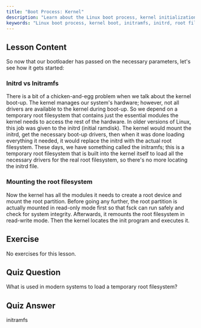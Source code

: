 ```yaml
---
title: "Boot Process: Kernel"
description: "Learn about the Linux boot process, kernel initialization, and the role of initramfs. Understand how the kernel mounts the root filesystem. Linux boot process guide."
keywords: "Linux boot process, kernel boot, initramfs, initrd, root filesystem, Linux tutorial, beginner Linux, Linux guide"
---
```


## Lesson Content

So now that our bootloader has passed on the necessary parameters, let's see how it gets started:

### Initrd vs Initramfs

There is a bit of a chicken-and-egg problem when we talk about the kernel boot-up. The kernel manages our system's hardware; however, not all drivers are available to the kernel during boot-up. So we depend on a temporary root filesystem that contains just the essential modules the kernel needs to access the rest of the hardware. In older versions of Linux, this job was given to the initrd (initial ramdisk). The kernel would mount the initrd, get the necessary boot-up drivers, then when it was done loading everything it needed, it would replace the initrd with the actual root filesystem. These days, we have something called the initramfs; this is a temporary root filesystem that is built into the kernel itself to load all the necessary drivers for the real root filesystem, so there's no more locating the initrd file.

### Mounting the root filesystem

Now the kernel has all the modules it needs to create a root device and mount the root partition. Before going any further, the root partition is actually mounted in read-only mode first so that fsck can run safely and check for system integrity. Afterwards, it remounts the root filesystem in read-write mode. Then the kernel locates the init program and executes it.

## Exercise

No exercises for this lesson.

## Quiz Question

What is used in modern systems to load a temporary root filesystem?

## Quiz Answer

initramfs
